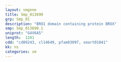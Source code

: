 ```yaml
---
layout: smgene
title: Smp_013690
grp: Smp_01
description: "BRO1 domain containing protein BROX"
smp: Smp_013690.1
uniprot: "G4V6A5"
length:  1281
cdd: "cd09243, cl14649, pfam03097, smart01041"
kk: ns
categories: sm
---
```

